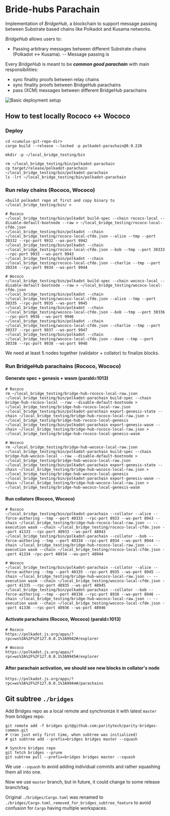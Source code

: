 # Bride-hubs Parachain

Implementation of _BridgeHub_, a blockchain to support message passing between Substrate based chains like Polkadot and Kusama networks.

_BridgeHub_ allows users to:

- Passing arbitrary messages between different Substrate chains (Polkadot <-> Kusama).
-- Message passing is

Every _BridgeHub_ is meant to be **_common good parachain_** with main responsibilities:
- sync finality proofs between relay chains
- sync finality proofs between BridgeHub parachains
- pass (XCM) messages between different BridgeHub parachains

![](/home/bparity/parity/cumulus/cumulus/parachains/runtimes/bridge-hubs/docs/bridge-hub-parachain-design.jpg "Basic deployment setup")

## How to test locally Rococo <-> Wococo

### Deploy
```
cd <cumulus-git-repo-dir>
cargo build --release --locked -p polkadot-parachain@0.9.220

mkdir -p ~/local_bridge_testing/bin

rm ~/local_bridge_testing/bin/polkadot-parachain
cp target/release/polkadot-parachain ~/local_bridge_testing/bin/polkadot-parachain
ls -lrt ~/local_bridge_testing/bin/polkadot-parachain
```

### Run relay chains (Rococo, Wococo)
```
<build polkadot repo at first and copy binary to ~/local_bridge_testing/bin/ >

# Rococo
~/local_bridge_testing/bin/polkadot build-spec --chain rococo-local --disable-default-bootnode --raw > ~/local_bridge_testing/rococo-local-cfde.json
~/local_bridge_testing/bin/polkadot --chain ~/local_bridge_testing/rococo-local-cfde.json --alice --tmp --port 30332 --rpc-port 9932 --ws-port 9942
~/local_bridge_testing/bin/polkadot --chain ~/local_bridge_testing/rococo-local-cfde.json --bob --tmp --port 30333 --rpc-port 9933 --ws-port 9943
~/local_bridge_testing/bin/polkadot --chain ~/local_bridge_testing/rococo-local-cfde.json --charlie --tmp --port 30334 --rpc-port 9934 --ws-port 9944

# Wococo
~/local_bridge_testing/bin/polkadot build-spec --chain wococo-local --disable-default-bootnode --raw > ~/local_bridge_testing/wococo-local-cfde.json
~/local_bridge_testing/bin/polkadot --chain ~/local_bridge_testing/wococo-local-cfde.json --alice --tmp --port 30335 --rpc-port 9935 --ws-port 9945
~/local_bridge_testing/bin/polkadot --chain ~/local_bridge_testing/wococo-local-cfde.json --bob --tmp --port 30336 --rpc-port 9936 --ws-port 9946
~/local_bridge_testing/bin/polkadot --chain ~/local_bridge_testing/wococo-local-cfde.json --charlie --tmp --port 30337 --rpc-port 9937 --ws-port 9947
~/local_bridge_testing/bin/polkadot --chain ~/local_bridge_testing/wococo-local-cfde.json --dave --tmp --port 30338 --rpc-port 9938 --ws-port 9948
```
We need at least 5 nodes together (validator + collator) to finalize blocks.

### Run BridgeHub parachains (Rococo, Wococo)
#### Generate spec + genesis + wasm (paraId=1013)
```
# Rococo
rm ~/local_bridge_testing/bridge-hub-rococo-local-raw.json
~/local_bridge_testing/bin/polkadot-parachain build-spec --chain bridge-hub-rococo-local --raw --disable-default-bootnode > ~/local_bridge_testing/bridge-hub-rococo-local-raw.json
~/local_bridge_testing/bin/polkadot-parachain export-genesis-state --chain ~/local_bridge_testing/bridge-hub-rococo-local-raw.json > ~/local_bridge_testing/bridge-hub-rococo-local-genesis
~/local_bridge_testing/bin/polkadot-parachain export-genesis-wasm --chain ~/local_bridge_testing/bridge-hub-rococo-local-raw.json > ~/local_bridge_testing/bridge-hub-rococo-local-genesis-wasm

# Wococo
rm ~/local_bridge_testing/bridge-hub-wococo-local-raw.json
~/local_bridge_testing/bin/polkadot-parachain build-spec --chain bridge-hub-wococo-local --raw --disable-default-bootnode > ~/local_bridge_testing/bridge-hub-wococo-local-raw.json
~/local_bridge_testing/bin/polkadot-parachain export-genesis-state --chain ~/local_bridge_testing/bridge-hub-wococo-local-raw.json > ~/local_bridge_testing/bridge-hub-wococo-local-genesis
~/local_bridge_testing/bin/polkadot-parachain export-genesis-wasm --chain ~/local_bridge_testing/bridge-hub-wococo-local-raw.json > ~/local_bridge_testing/bridge-hub-wococo-local-genesis-wasm
```

#### Run collators (Rococo, Wococo)
```
# Rococo
~/local_bridge_testing/bin/polkadot-parachain --collator --alice --force-authoring --tmp --port 40333 --rpc-port 8933 --ws-port 8943 --chain ~/local_bridge_testing/bridge-hub-rococo-local-raw.json -- --execution wasm --chain ~/local_bridge_testing/rococo-local-cfde.json --port 41333 --rpc-port 48933 --ws-port 48943
~/local_bridge_testing/bin/polkadot-parachain --collator --bob --force-authoring --tmp --port 40334 --rpc-port 8934 --ws-port 8944 --chain ~/local_bridge_testing/bridge-hub-rococo-local-raw.json -- --execution wasm --chain ~/local_bridge_testing/rococo-local-cfde.json --port 41334 -rpc-port 48934 --ws-port 48944

# Wococo
~/local_bridge_testing/bin/polkadot-parachain --collator --alice --force-authoring --tmp --port 40335 --rpc-port 8935 --ws-port 8945 --chain ~/local_bridge_testing/bridge-hub-wococo-local-raw.json -- --execution wasm --chain ~/local_bridge_testing/wococo-local-cfde.json --port 41335 --rpc-port 48935 --ws-port 48945
~/local_bridge_testing/bin/polkadot-parachain --collator --bob --force-authoring --tmp --port 40336 --rpc-port 8936 --ws-port 8946 --chain ~/local_bridge_testing/bridge-hub-wococo-local-raw.json -- --execution wasm --chain ~/local_bridge_testing/wococo-local-cfde.json --port 41336 --rpc-port 48936 --ws-port 48946
```

#### Activate parachains (Rococo, Wococo) (paraId=1013)
```
# Rococo
https://polkadot.js.org/apps/?rpc=ws%3A%2F%2F127.0.0.1%3A9942#/explorer

# Wococo
https://polkadot.js.org/apps/?rpc=ws%3A%2F%2F127.0.0.1%3A9945#/explorer
```

#### After parachain activation, we should see new blocks in collator's node
```
https://polkadot.js.org/apps/?rpc=ws%3A%2F%2F127.0.0.1%3A9944#/parachains
```


## Git subtree `./bridges`

Add Bridges repo as a local remote and synchronize it with latest `master` from bridges repo:
```
git remote add -f bridges git@github.com:paritytech/parity-bridges-common.git
# (ran just only first time, when subtree was initialized)
# git subtree add --prefix=bridges bridges master --squash

# Synchro bridges repo
git fetch bridges --prune
git subtree pull --prefix=bridges bridges master --squash
````
We use `--squash` to avoid adding individual commits and rather squashing them
all into one.

Now we use `master` branch, but in future, it could change to some release branch/tag.

Original `./bridges/Cargo.toml` was renamed to `./bridges/Cargo.toml_removed_for_bridges_subtree_feature` to avoid confusion for `Cargo` having multiple workspaces.
